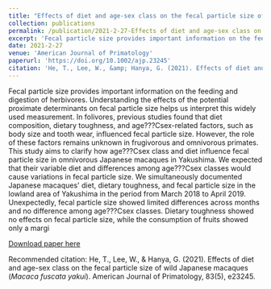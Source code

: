 ```yaml
---
title: "Effects of diet and age-sex class on the fecal particle size of wild Japanese macaques (Macaca fuscata yakui)"
collection: publications
permalink: /publication/2021-2-27-Effects of diet and age-sex class on the fecal particle size of wild Japanese macaques (Macaca fuscata yakui)
excerpt: 'Fecal particle size provides important information on the feeding and digestion of herbivores. Understanding the effects of the potential proximate determinants on fecal particle size helps us interpret this widely used measurement. In folivores, previous studies found that diet composition, dietary toughness, and age???Csex-related factors, such as body size and tooth wear, influenced fecal particle size. However, the role of these factors remains unknown in frugivorous and omnivorous primates. This study aims to clarify how age???Csex class and diet influence fecal particle size in omnivorous Japanese macaques in Yakushima. We expected that their variable diet and differences among age???Csex classes would cause variations in fecal particle size. We simultaneously documented Japanese macaques&apos; diet, dietary toughness, and fecal particle size in the lowland area of Yakushima in the period from March 2018 to April 2019. Unexpectedly, fecal particle size showed limited differences across months and no difference among age???Csex classes. Dietary toughness showed no effects on fecal particle size, while the consumption of fruits showed only a margi'
date: 2021-2-27
venue: 'American Journal of Primatology'
paperurl: 'https://doi.org/10.1002/ajp.23245'
citation: 'He, T., Lee, W., &amp; Hanya, G. (2021). Effects of diet and age-sex class on the fecal particle size of wild Japanese macaques (<i>Macaca fuscata yakui</i>). American Journal of Primatology, 83(5), e23245.'
---
```

Fecal particle size provides important information on the feeding and digestion of herbivores. Understanding the effects of the potential proximate determinants on fecal particle size helps us interpret this widely used measurement. In folivores, previous studies found that diet composition, dietary toughness, and age???Csex-related factors, such as body size and tooth wear, influenced fecal particle size. However, the role of these factors remains unknown in frugivorous and omnivorous primates. This study aims to clarify how age???Csex class and diet influence fecal particle size in omnivorous Japanese macaques in Yakushima. We expected that their variable diet and differences among age???Csex classes would cause variations in fecal particle size. We simultaneously documented Japanese macaques&apos; diet, dietary toughness, and fecal particle size in the lowland area of Yakushima in the period from March 2018 to April 2019. Unexpectedly, fecal particle size showed limited differences across months and no difference among age???Csex classes. Dietary toughness showed no effects on fecal particle size, while the consumption of fruits showed only a margi

[Download paper here](https://doi.org/10.1002/ajp.23245)

Recommended citation: He, T., Lee, W., & Hanya, G. (2021). Effects of diet and age-sex class on the fecal particle size of wild Japanese macaques (<i>Macaca fuscata yakui</i>). American Journal of Primatology, 83(5), e23245.